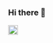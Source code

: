 ### Hi there 👋

<img width="20" src="https://image.flaticon.com/icons/png/512/61/61109.png"></img>

